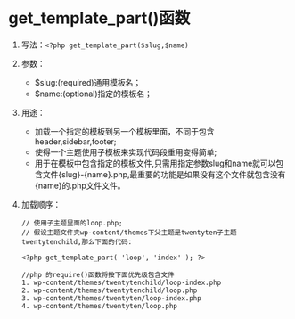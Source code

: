 # get_template_part()函数

1. 写法：`<?php get_template_part($slug,$name)`

2. 参数：

   - $slug:(required)通用模板名；
   - $name:(optional)指定的模板名；

3. 用途：

   - 加载一个指定的模板到另一个模板里面，不同于包含header,sidebar,footer;
   - 使得一个主题使用子模板来实现代码段重用变得简单;
   - 用于在模板中包含指定的模板文件,只需用指定参数slug和name就可以包含文件{slug}-{name}.php,最重要的功能是如果没有这个文件就包含没有{name}的.php文件文件。

4. 加载顺序：

   ```
   // 使用子主题里面的loop.php;
   // 假设主题文件夹wp-content/themes下父主题是twentyten子主题twentytenchild,那么下面的代码:
   
   <?php get_template_part( 'loop', 'index' ); ?>
   
   //php 的require()函数将按下面优先级包含文件
   1. wp-content/themes/twentytenchild/loop-index.php
   2. wp-content/themes/twentytenchild/loop.php
   3. wp-content/themes/twentyten/loop-index.php
   4. wp-content/themes/twentyten/loop.php
   ```

   